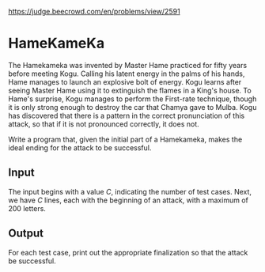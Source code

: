 https://judge.beecrowd.com/en/problems/view/2591

# HameKameKa

The Hamekameka was invented by Master Hame practiced for fifty years before
meeting Kogu. Calling his latent energy in the palms of his hands, Hame manages
to launch an explosive bolt of energy. Kogu learns after seeing Master Hame
using it to extinguish the flames in a King's house. To Hame's surprise, Kogu
manages to perform the First-rate technique, though it is only strong enough to
destroy the car that Chamya gave to Mulba. Kogu has discovered that there is a
pattern in the correct pronunciation of this attack, so that if it is not
pronounced correctly, it does not.

Write a program that, given the initial part of a Hamekameka, makes the ideal
ending for the attack to be successful.

## Input

The input begins with a value $C$, indicating the number of test cases. Next, we
have $C$ lines, each with the beginning of an attack, with a maximum of 200
letters.

## Output

For each test case, print out the appropriate finalization so that the attack be
successful.


